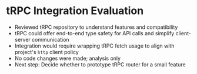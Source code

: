 # tRPC Integration Evaluation

- Reviewed tRPC repository to understand features and compatibility
- tRPC could offer end-to-end type safety for API calls and simplify client-server communication
- Integration would require wrapping tRPC fetch usage to align with project's `http` client policy
- No code changes were made; analysis only
- Next step: Decide whether to prototype tRPC router for a small feature
